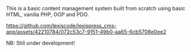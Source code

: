 This is a basic content management system built from scratch using basic HTML, vanilla PHP, OOP and PDO.

https://github.com/lexiscode/lexispress_cms-app/assets/42210784/072c53c7-9151-49b0-aa65-6cb5708e0ee2

NB: Still under development!
